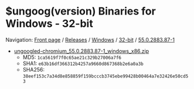 # $ungoog(version) Binaries for Windows - 32-bit

Navigation: [Front page](/) / [Releases](/releases/) / [Windows](/releases/windows) / [32-bit](/releases/windows/32bit) / [55.0.2883.87-1](/releases/windows/32bit/55.0.2883.87-1)


* [ungoogled-chromium_55.0.2883.87-1_windows_x86.zip](https://github.com/Eloston/ungoogled-chromium/releases/download/55.0.2883.87-1/ungoogled-chromium_55.0.2883.87-1_windows_x86.zip)
    * MD5: `1ca5619f7f0c65ae21c329b27006a7f6`
    * SHA1: `e63b16df366312b4257a9660d867368b2e6a0a3b`
    * SHA256: `38eef153c7a34d8e858859f159bcccb3745ebe99428b00464a7e32426e50cd53`

